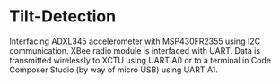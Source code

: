 # Tilt-Detection
Interfacing ADXL345 accelerometer with MSP430FR2355 using I2C communication. XBee radio module is interfaced with UART. Data is transmitted wirelessly to XCTU using UART A0 or to a terminal in Code Composer Studio (by way of micro USB) using UART A1.

